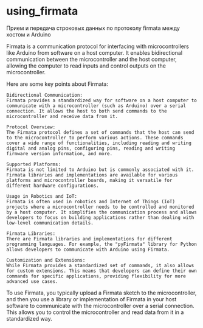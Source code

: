 # using_firmata
Прием и передача строковых данных по протоколу firmata между хостом и Arduino 

Firmata is a communication protocol for interfacing with microcontrollers like Arduino from software on a host computer. It enables bidirectional communication between the microcontroller and the host computer, allowing the computer to read inputs and control outputs on the microcontroller.

Here are some key points about Firmata:

    Bidirectional Communication:
    Firmata provides a standardized way for software on a host computer to communicate with a microcontroller (such as Arduino) over a serial connection. It allows the host to both send commands to the microcontroller and receive data from it.

    Protocol Overview:
    The Firmata protocol defines a set of commands that the host can send to the microcontroller to perform various actions. These commands cover a wide range of functionalities, including reading and writing digital and analog pins, configuring pins, reading and writing firmware version information, and more.

    Supported Platforms:
    Firmata is not limited to Arduino but is commonly associated with it. Firmata libraries and implementations are available for various platforms and microcontroller boards, making it versatile for different hardware configurations.

    Usage in Robotics and IoT:
    Firmata is often used in robotics and Internet of Things (IoT) projects where a microcontroller needs to be controlled and monitored by a host computer. It simplifies the communication process and allows developers to focus on building applications rather than dealing with low-level communication details.

    Firmata Libraries:
    There are Firmata libraries and implementations for different programming languages. For example, the "pyFirmata" library for Python allows developers to communicate with Arduino using Firmata.

    Customization and Extensions:
    While Firmata provides a standardized set of commands, it also allows for custom extensions. This means that developers can define their own commands for specific applications, providing flexibility for more advanced use cases.

To use Firmata, you typically upload a Firmata sketch to the microcontroller, and then you use a library or implementation of Firmata in your host software to communicate with the microcontroller over a serial connection. This allows you to control the microcontroller and read data from it in a standardized way.
